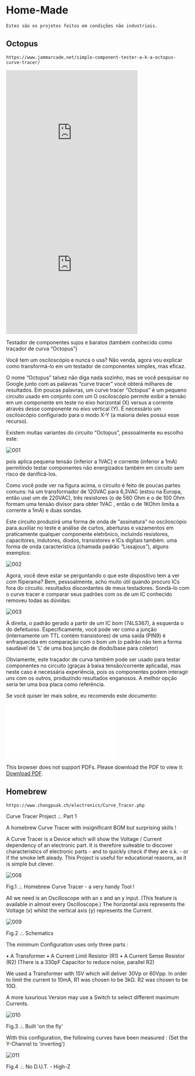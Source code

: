 # Home-Made

```CMD
Estes são os projetos feitos em condições não industriais.
```

## Octopus

```link
https://www.jammarcade.net/simple-component-tester-a-k-a-octopus-curve-tracer/
```

<iframe maxwidth="360" maxheight="360" width="360" height="360"src="https://www.youtube.com/embed/3RjBFEKmt-g" title="YouTube video player" frameborder="0" allow="accelerometer; autoplay; clipboard-write; encrypted-media; gyroscope; picture-in-picture" allowfullscreen></iframe>

<iframe maxwidth="360" maxheight="360" width="360" height="360"src="https://www.youtube.com/embed/_FzBBtQk5RY" title="YouTube video player" frameborder="0" allow="accelerometer; autoplay; clipboard-write; encrypted-media; gyroscope; picture-in-picture" allowfullscreen></iframe>

Testador de componentes sujos e baratos (também conhecido como traçador de curva “Octopus”)

Você tem um osciloscópio e nunca o usa? Não venda, agora vou explicar como transformá-lo em um testador de componentes simples, mas eficaz.

O nome “Octopus” talvez não diga nada sozinho, mas se você pesquisar no Google junto com as palavras “curve tracer” você obterá milhares de resultados. Em poucas palavras, um curve tracer “Octopus” é um pequeno circuito usado em conjunto com um O osciloscópio permite exibir a tensão em um componente em teste no eixo horizontal (X) versus a corrente através desse componente no eixo vertical (Y). É necessário um osciloscópio configurado para o modo X-Y (a maioria deles possui esse recurso).

Existem muitas variantes do circuito “Octopus”, pessoalmente eu escolho este:

![001](./img/001.octopus.gif)

pois aplica pequena tensão (inferior a 1VAC) e corrente (inferior a 1mA) permitindo testar componentes não energizados também em circuito sem risco de danificá-los.

Como você pode ver na figura acima, o circuito é feito de poucas partes comuns: há um transformador de 120VAC para 6,3VAC (estou na Europa, então usei um de 220VAC), três resistores (o de 560 Ohm e o de 100 Ohm formam uma tensão divisor para obter 1VAC , então o de 1KOhm limita a corrente a 1mA) e duas sondas.

Este circuito produzirá uma forma de onda de "assinatura" no osciloscópio para auxiliar no teste e análise de curtos, aberturas e vazamentos em praticamente qualquer componente eletrônico, incluindo resistores, capacitores, indutores, diodos, transistores e ICs digitais também. uma forma de onda característica (chamada padrão “Lissajous”), alguns exemplos:

![002](./img/002.c-tracer-dia.jpg)

Agora, você deve estar se perguntando o que este dispositivo tem a ver com fliperama? Bem, pessoalmente, acho muito útil quando procuro ICs fora do circuito. resultados discordantes de meus testadores. Sondá-lo com o curve tracer e comparar seus padrões com os de um IC conhecido removeu todas as dúvidas:

![003](./img/003.74LS367_comparing.jpg)

À direita, o padrão gerado a partir de um IC bom (74LS367), à esquerda o do defeituoso. Especificamente, você pode ver como a junção (internamente um TTL contém transistores) de uma saída (PIN9) é enfraquecida em comparação com o bom um (o padrão não tem a forma saudável de 'L' de uma boa junção de diodo/base para coletor)

Obviamente, este traçador de curva também pode ser usado para testar componentes no circuito (graças à baixa tensão/corrente aplicada), mas neste caso é necessária experiência, pois os componentes podem interagir uns com os outros, produzindo resultados enganosos. A melhor opção seria ter uma boa placa como referência.

Se você quiser ler mais sobre, eu recomendo este documento:

<object data="./pdf/octopus.pdf" type="application/pdf" width="100%" height="700px">
    <embed src="./pdf/octopus.pdf">
        <p>This browser does not support PDFs. Please download the PDF to view it: <a href="https://tecnocrata-org.github.io/11.curvetracer/pdf/octopus.pdf">Download PDF</a>.</p>
    </embed>
</object>

## Homebrew

```Link
https://www.changpuak.ch/electronics/Curve_Tracer.php
```

Curve Tracer Project .:. Part 1

A homebrew Curve Tracer with insignificant BOM but surprising skills !

A Curve Tracer is a Device which will show the Voltage / Current dependency of an electronic part. It is therefore suiteable to discover characteristics of electronic parts - and to quickly check if they are o.k. - or if the smoke left aleady. This Project is useful for educational reasons, as it is simple but clever.

![008](./img/008.curve_tracer.jpg)

Fig.1 .:. Homebrew Curve Tracer - a very handy Tool !

All we need is an Oscilloscope with an x and an y input. (This feature is available in almost every Oscilloscope.) The horizontal axis represents the Voltage (x) whilst the vertical axis (y) represents the Current.

![009](./img/009.curve_tracer_schematics.jpg)

Fig.2 .:. Schematics

The minimum Configuration uses only three parts :

• A Transformer
• A Current Limit Resistor (R1)
• A Current Sense Resistor (R2)
(There is a 330pF Capacitor to reduce noise, parallel R2)

We used a Transformer with 15V which will deliver 30Vp or 60Vpp. In order to
limit the current to 10mA, R1 was chosen to be 3kΩ. R2 was chosen to be 10Ω.

A more luxurious Version may use a Switch to select different maximum Currents.

![010](./img/010.curve_tracer_inside.jpg)

Fig.3 .:. Built 'on the fly'

With this configuration, the following curves have been measured :
(Set the Y-Channel to 'inverting')

![011](./img/011.TEK00001.png)

Fig.4 .:. No D.U.T. - High-Z


